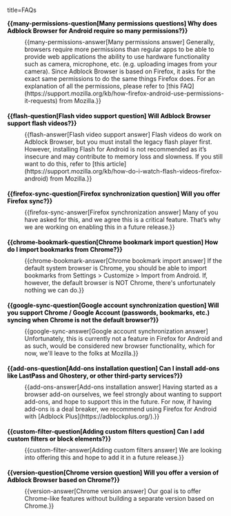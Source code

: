 title=FAQs

<head>
  <style>
    #faq dt
    {
      margin-bottom: 9px;
    }
    #faq dt > a
    {
      font-weight: bold;
      text-decoration: none;
      cursor: pointer;
      color: #000;
    }
    #faq dd
    {
      margin-bottom: 18px;
    }
  </style>
</head>

<dl id="faq">
  <dt id="many-permissions">
    <a href="#many-permissions">
      {{many-permissions-question[Many permissions questions] Why does Adblock Browser for Android require so many permissions?}}
    </a>
  </dt>
  <dd>
    {{many-permissions-answer[Many permissions answer] Generally, browsers require more permissions than regular apps to be able to provide web applications the ability to use hardware functionality such as camera, microphone, etc. (e.g. uploading images from your camera). Since Adblock Browser is based on Firefox, it asks for the exact same permissions to do the same things Firefox does. For an explanation of all the permissions, please refer to [this FAQ](https://support.mozilla.org/kb/how-firefox-android-use-permissions-it-requests) from Mozilla.}}
  </dd>
  <dt id="flash">
    <a href="#flash">
      {{flash-question[Flash video support question] Will Adblock Browser support flash videos?}}
    </a>
  </dt>
  <dd>
    {{flash-answer[Flash video support answer] Flash videos do work on Adblock Browser, but you must install the legacy flash player first. However, installing Flash for Android is not recommended as it’s insecure and may contribute to memory loss and slowness. If you still want to do this, refer to [this article](https://support.mozilla.org/kb/how-do-i-watch-flash-videos-firefox-android) from Mozilla.}}
  </dd>
  <dt id="firefox-sync">
    <a href="#firefox-sync">
      {{firefox-sync-question[Firefox synchronization question] Will you offer Firefox sync?}}
    </a>
  </dt>
  <dd>
    {{firefox-sync-answer[Firefox synchronization answer] Many of you have asked for this, and we agree this is a critical feature. That’s why we are working on enabling this in a future release.}}
  </dd>
  <dt id="chrome-bookmark">
    <a href="#chrome-bookmark">
      {{chrome-bookmark-question[Chrome bookmark import question] How do I import bookmarks from Chrome?}}
    </a>
  </dt>
  <dd>
    {{chrome-bookmark-answer[Chrome bookmark import answer] If the default system browser is Chrome, you should be able to import bookmarks from Settings > Customize > Import from Android. If, however, the default browser is NOT Chrome, there's unfortunately nothing we can do.}}
  </dd>
  <dt id="google-sync">
    <a href="#google-sync">
      {{google-sync-question[Google account synchronization question] Will you support Chrome / Google Account (passwords, bookmarks, etc.) syncing when Chrome is not the default browser?}}
    </a>
  </dt>
  <dd>
    {{google-sync-answer[Google account synchronization answer] Unfortunately, this is currently not a feature in Firefox for Android and as such, would be considered new browser functionality, which for now, we'll leave to the folks at Mozilla.}}
  </dd>
  <dt id="add-ons">
    <a href="#add-ons">
      {{add-ons-question[Add-ons installation question] Can I install add-ons like LastPass and Ghostery, or other third-party services?}}
    </a>
  </dt>
  <dd>
    {{add-ons-answer[Add-ons installation answer] Having started as a browser add-on ourselves, we feel strongly about wanting to support add-ons, and hope to support this in the future. For now, if having add-ons is a deal breaker, we recommend using Firefox for Android with [Adblock Plus](https://adblockplus.org/).}}
  </dd>
  <dt id="custom-filter">
    <a href="#custom-filter">
      {{custom-filter-question[Adding custom filters question] Can I add custom filters or block elements?}}
    </a>
  </dt>
  <dd>
    {{custom-filter-answer[Adding custom filters answer] We are looking into offering this and hope to add it in a future release.}}
  </dd>
  <dt id="version">
    <a href="#version">
      {{version-question[Chrome version question] Will you offer a version of Adblock Browser based on Chrome?}}
    </a>
  </dt>
  <dd>
    {{version-answer[Chrome version answer] Our goal is to offer Chrome-like features without building a separate version based on Chrome.}}
  </dd>
</dl>
